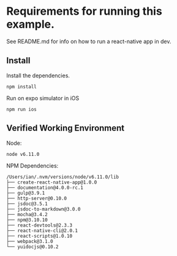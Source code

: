 # Requirements for running this example.

See README.md for info on how to run a react-native app in dev.

## Install

Install the dependencies.

```
npm install
```

Run on expo simulator in iOS

```
npm run ios
```

## Verified Working Environment

Node:

```
node v6.11.0
```

NPM Dependencies:

```
/Users/ian/.nvm/versions/node/v6.11.0/lib
├── create-react-native-app@1.0.0
├── documentation@4.0.0-rc.1
├── gulp@3.9.1
├── http-server@0.10.0
├── jsdoc@3.5.1
├── jsdoc-to-markdown@3.0.0
├── mocha@3.4.2
├── npm@3.10.10
├── react-devtools@2.3.3
├── react-native-cli@2.0.1
├── react-scripts@1.0.10
├── webpack@3.1.0
└── yuidocjs@0.10.2
````